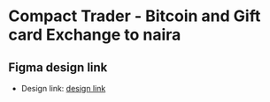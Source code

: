 # Compact Trader - Bitcoin and Gift card Exchange to naira

## Figma design link

- Design link: [design link](https://www.figma.com/file/kdmMIQOuHUJaDAspS004eg/Compact-trader?type=design&node-id=0%3A1&mode=design&t=KC8MpoWZT1YK1vYN-1)
